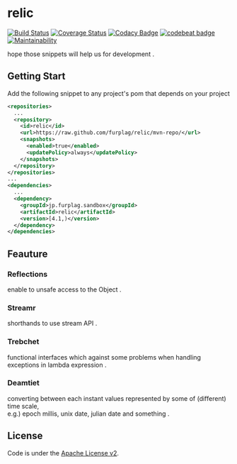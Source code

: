 # relic
[![Build Status](https://travis-ci.com/furplag/relic.svg?branch=master)](https://travis-ci.com/furplag/relic)
[![Coverage Status](https://coveralls.io/repos/github/furplag/relic/badge.svg?branch=master)](https://coveralls.io/github/furplag/relic?branch=master)
[![Codacy Badge](https://api.codacy.com/project/badge/Grade/8ef45ed49f824454ac3c51e279c64be6)](https://www.codacy.com/app/furplag/relic?utm_source=github.com&amp;utm_medium=referral&amp;utm_content=furplag/relic&amp;utm_campaign=Badge_Grade)
[![codebeat badge](https://codebeat.co/badges/6646361b-98a5-4b8e-ba2b-b7795169b23a)](https://codebeat.co/projects/github-com-furplag-relic-master)
[![Maintainability](https://api.codeclimate.com/v1/badges/d2f869d3c736a8c155d9/maintainability)](https://codeclimate.com/github/furplag/relic/maintainability)

hope those snippets will help us for development .

## Getting Start

Add the following snippet to any project's pom that depends on your project
```pom.xml
<repositories>
  ...
  <repository>
    <id>relic</id>
    <url>https://raw.github.com/furplag/relic/mvn-repo/</url>
    <snapshots>
      <enabled>true</enabled>
      <updatePolicy>always</updatePolicy>
    </snapshots>
  </repository>
</repositories>
...
<dependencies>
  ...
  <dependency>
    <groupId>jp.furplag.sandbox</groupId>
    <artifactId>relic</artifactId>
    <version>[4.1,)</version>
  </dependency>
</dependencies>
```

## Feauture
### Reflections
enable to unsafe access to the Object .
### Streamr
shorthands to use stream API .
### Trebchet
functional interfaces which against some problems when handling exceptions in lambda expression .
### Deamtiet
converting between each instant values represented by some of (different) time scale,  
e.g.) epoch millis, unix date, julian date and something .

## License
Code is under the [Apache License v2](LICENSE).
